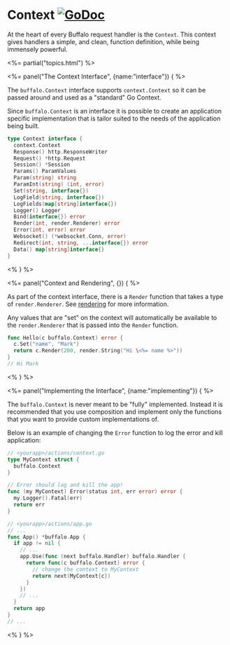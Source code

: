 # Context [![GoDoc](https://godoc.org/github.com/gobuffalo/buffalo?status.svg)](https://godoc.org/github.com/gobuffalo/buffalo#Context)

At the heart of every Buffalo request handler is the `Context`. This context gives handlers a simple, and clean, function definition, while being immensely powerful.

<%= partial("topics.html") %>

<%= panel("The Context Interface", {name:"interface"}) { %>

The `buffalo.Context` interface supports `context.Context` so it can be passed around and used as a "standard" Go Context.

Since `buffalo.Context` is an interface it is possible to create an application specific implementation that is tailor suited to the needs of the application being built.

```go
type Context interface {
  context.Context
  Response() http.ResponseWriter
  Request() *http.Request
  Session() *Session
  Params() ParamValues
  Param(string) string
  ParamInt(string) (int, error)
  Set(string, interface{})
  LogField(string, interface{})
  LogFields(map[string]interface{})
  Logger() Logger
  Bind(interface{}) error
  Render(int, render.Renderer) error
  Error(int, error) error
  Websocket() (*websocket.Conn, error)
  Redirect(int, string, ...interface{}) error
  Data() map[string]interface{}
}
```



<% } %>

<%= panel("Context and Rendering", {}) { %>

As part of the context interface, there is a `Render` function that takes a type of `render.Renderer`. See [rendering](/docs/rendering) for more information.

Any values that are "set" on the context will automatically be available to the `render.Renderer` that is passed into the `Render` function.

```go
func Hello(c buffalo.Context) error {
  c.Set("name", "Mark")
  return c.Render(200, render.String("Hi \<%= name %>"))
}
// Hi Mark
```

<% } %>

<%= panel("Implementing the Interface", {name:"implementing"}) { %>

The `buffalo.Context` is never meant to be "fully" implemented. Instead it is recommended that you use composition and implement only the functions that you want to provide custom implementations of.

Below is an example of changing the `Error` function to log the error and kill application:

```go
// <yourapp>/actions/context.go
type MyContext struct {
  buffalo.Context
}

// Error should log and kill the app!
func (my MyContext) Error(status int, err error) error {
  my.Logger().Fatal(err)
  return err
}
```

```go
// <yourapp>/actions/app.go
// ...
func App() *buffalo.App {
  if app != nil {
    // ...
    app.Use(func (next buffalo.Handler) buffalo.Handler {
      return func(c buffalo.Context) error {
        // change the context to MyContext
        return next(MyContext{c})
      }
    })
    // ...
  }
  return app
}
// ...
```

<% } %>
